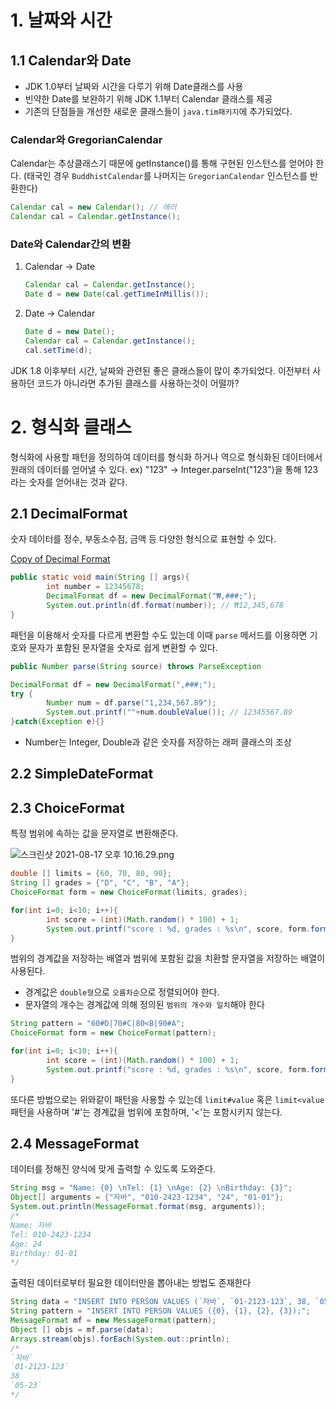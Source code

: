 # 1. 날짜와 시간

## 1.1 Calendar와 Date

- JDK 1.0부터 날짜와 시간을 다루기 위해 Date클래스를 사용
- 빈약한 Date를 보완하기 위해 JDK 1.1부터 Calendar 클래스를 제공
- 기존의 단점들을 개선한 새로운 클래스들이 `java.tim패키지`에 추가되었다.

### Calendar와 GregorianCalendar

Calendar는 추상클래스기 때문에 getInstance()를 통해 구현된 인스턴스를 얻어야 한다.
(태국인 경우 `BuddhistCalendar`를 나머지는 `GregorianCalendar` 인스턴스를 반환한다)

```java
Calendar cal = new Calendar(); // 에러
Calendar cal = Calendar.getInstance();
```

### Date와 Calendar간의 변환

1. Calendar → Date

   ```java
   Calendar cal = Calendar.getInstance();
   Date d = new Date(cal.getTimeInMillis());
   ```

2. Date → Calendar

   ```java
   Date d = new Date();
   Calendar cal = Calendar.getInstance();
   cal.setTime(d);
   ```

JDK 1.8 이후부터 시간, 날짜와 관련된 좋은 클래스들이 많이 추가되었다. 이전부터 사용하던 코드가 아니라면 추가된 클래스를 사용하는것이 어떨까?

# 2. 형식화 클래스

형식화에 사용할 패턴을 정의하여 데이터를 형식화 하거나 역으로 형식화된 데이터에서 원래의 데이터를 얻어낼 수 있다. ex) "123" → Integer.parseInt("123")을 통해 123라는 숫자를 얻어내는 것과 같다.

## 2.1 DecimalFormat

숫자 데이터를 정수, 부동소수점, 금액 등 다양한 형식으로 표현할 수 있다.

[Copy of Decimal Format](https://www.notion.so/810f75e1e03b4b4a9a830e781fd03973)

```java
public static void main(String [] args){
        int number = 12345678;
        DecimalFormat df = new DecimalFormat("₩,###;");
        System.out.println(df.format(number)); // ₩12,345,678
}
```

패턴을 이용해서 숫자를 다르게 변환할 수도 있는데 이때 `parse` 메서드를 이용하면 기호와 문자가 포함된 문자열을 숫자로 쉽게 변환할 수 있다.

```java
public Number parse(String source) throws ParseException

DecimalFormat df = new DecimalFormat(",###;");
try {
        Number num = df.parse("1,234,567.89");
        System.out.printf(""+num.doubleValue()); // 12345567.89
}catch(Exception e){}
```

- Number는 Integer, Double과 같은 숫자를 저장하는 래퍼 클래스의 조상

## 2.2 SimpleDateFormat

## 2.3 ChoiceFormat

특정 범위에 속하는 값을 문자열로 변환해준다.

![스크린샷 2021-08-17 오후 10.16.29.png](https://s3-us-west-2.amazonaws.com/secure.notion-static.com/9e7bb84b-32ae-4770-8cd6-b146b5ca7f32/스크린샷_2021-08-17_오후_10.16.29.png)

```java
double [] limits = {60, 70, 80, 90};
String [] grades = {"D", "C", "B", "A"};
ChoiceFormat form = new ChoiceFormat(limits, grades);

for(int i=0; i<10; i++){
		int score = (int)(Math.random() * 100) + 1;
		System.out.printf("score : %d, grades : %s\n", score, form.format(score));
}
```

범위의 경계값을 저장하는 배열과 범위에 포함된 값을 치환할 문자열을 저장하는 배열이 사용된다.

- 경계값은 `double형`으로 `오름차순`으로 정렬되어야 한다.
- 문자열의 개수는 경계값에 의해 정의된 `범위의 개수와 일치`해야 한다

```java
String pattern = "60#D|70#C|80<B|90#A";
ChoiceFormat form = new ChoiceFormat(pattern);

for(int i=0; i<10; i++){
		int score = (int)(Math.random() * 100) + 1;
		System.out.printf("score : %d, grades : %s\n", score, form.format(score));
}
```

또다른 방법으로는 위와같이 패턴을 사용할 수 있는데 `limit#value` 혹은 `limit<value` 패턴을 사용하며 '#'는 경계값을 범위에 포함하며, '<'는 포함시키지 않는다.

## 2.4 MessageFormat

데이터를 정해진 양식에 맞게 출력할 수 있도록 도와준다.

```java
String msg = "Name: {0} \nTel: {1} \nAge: {2} \nBirthday: {3}";
Object[] arguments = {"자바", "010-2423-1234", "24", "01-01"};
System.out.println(MessageFormat.format(msg, arguments));
/*
Name: 자바
Tel: 010-2423-1234
Age: 24
Birthday: 01-01
*/
```

출력된 데이터로부터 필요한 데이터만을 뽑아내는 방법도 존재한다

```java
String data = "INSERT INTO PERSON VALUES (`자바`, `01-2123-123`, 38, `05-23`);";
String pattern = "INSERT INTO PERSON VALUES ({0}, {1}, {2}, {3});";
MessageFormat mf = new MessageFormat(pattern);
Object [] objs = mf.parse(data);
Arrays.stream(objs).forEach(System.out::println);
/*
`자바`
`01-2123-123`
38
`05-23`
*/
```
